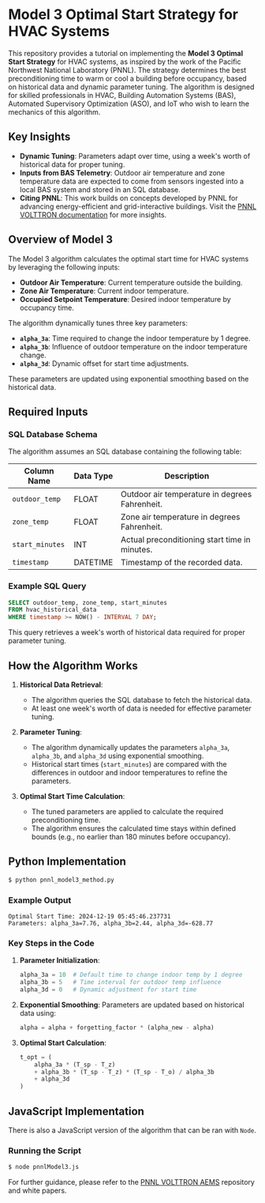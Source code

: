 # Model 3 Optimal Start Strategy for HVAC Systems

This repository provides a tutorial on implementing the **Model 3 Optimal Start Strategy** for HVAC systems, as inspired by the work of the Pacific Northwest National Laboratory (PNNL). The strategy determines the best preconditioning time to warm or cool a building before occupancy, based on historical data and dynamic parameter tuning. The algorithm is designed for skilled professionals in HVAC, Building Automation Systems (BAS), Automated Supervisory Optimization (ASO), and IoT who wish to learn the mechanics of this algorithm.


## Key Insights
- **Dynamic Tuning**: Parameters adapt over time, using a week's worth of historical data for proper tuning.
- **Inputs from BAS Telemetry**: Outdoor air temperature and zone temperature data are expected to come from sensors ingested into a local BAS system and stored in an SQL database.
- **Citing PNNL**: This work builds on concepts developed by PNNL for advancing energy-efficient and grid-interactive buildings. Visit the [PNNL VOLTTRON documentation](https://volttron.readthedocs.io/en/main/) for more insights.


## Overview of Model 3
The Model 3 algorithm calculates the optimal start time for HVAC systems by leveraging the following inputs:
- **Outdoor Air Temperature**: Current temperature outside the building.
- **Zone Air Temperature**: Current indoor temperature.
- **Occupied Setpoint Temperature**: Desired indoor temperature by occupancy time.

The algorithm dynamically tunes three key parameters:
- **`alpha_3a`**: Time required to change the indoor temperature by 1 degree.
- **`alpha_3b`**: Influence of outdoor temperature on the indoor temperature change.
- **`alpha_3d`**: Dynamic offset for start time adjustments.

These parameters are updated using exponential smoothing based on the historical data.


## Required Inputs
### SQL Database Schema
The algorithm assumes an SQL database containing the following table:

| Column Name       | Data Type | Description                                      |
|-------------------|-----------|--------------------------------------------------|
| `outdoor_temp`    | FLOAT     | Outdoor air temperature in degrees Fahrenheit.  |
| `zone_temp`       | FLOAT     | Zone air temperature in degrees Fahrenheit.     |
| `start_minutes`   | INT       | Actual preconditioning start time in minutes.   |
| `timestamp`       | DATETIME  | Timestamp of the recorded data.                 |

### Example SQL Query
```sql
SELECT outdoor_temp, zone_temp, start_minutes
FROM hvac_historical_data
WHERE timestamp >= NOW() - INTERVAL 7 DAY;
```
This query retrieves a week's worth of historical data required for proper parameter tuning.


## How the Algorithm Works
1. **Historical Data Retrieval**:
   - The algorithm queries the SQL database to fetch the historical data.
   - At least one week's worth of data is needed for effective parameter tuning.

2. **Parameter Tuning**:
   - The algorithm dynamically updates the parameters `alpha_3a`, `alpha_3b`, and `alpha_3d` using exponential smoothing.
   - Historical start times (`start_minutes`) are compared with the differences in outdoor and indoor temperatures to refine the parameters.

3. **Optimal Start Time Calculation**:
   - The tuned parameters are applied to calculate the required preconditioning time.
   - The algorithm ensures the calculated time stays within defined bounds (e.g., no earlier than 180 minutes before occupancy).


## Python Implementation

```bash
$ python pnnl_model3_method.py
```
### Example Output
```
Optimal Start Time: 2024-12-19 05:45:46.237731
Parameters: alpha_3a=7.76, alpha_3b=2.44, alpha_3d=-628.77
```
### Key Steps in the Code
1. **Parameter Initialization**:
   ```python
   alpha_3a = 10  # Default time to change indoor temp by 1 degree
   alpha_3b = 5   # Time interval for outdoor temp influence
   alpha_3d = 0   # Dynamic adjustment for start time
   ```
2. **Exponential Smoothing**:
   Parameters are updated based on historical data using:
   ```python
   alpha = alpha + forgetting_factor * (alpha_new - alpha)
   ```
3. **Optimal Start Calculation**:
   ```python
   t_opt = (
       alpha_3a * (T_sp - T_z)
       + alpha_3b * (T_sp - T_z) * (T_sp - T_o) / alpha_3b
       + alpha_3d
   )
   ```


## JavaScript Implementation
There is also a JavaScript version of the algorithm that can be ran with `Node`.

### Running the Script
```bash
$ node pnnlModel3.js 
```

For further guidance, please refer to the [PNNL VOLTTRON AEMS](https://github.com/VOLTTRON/volttron-pnnl-aems) repository and white papers.
